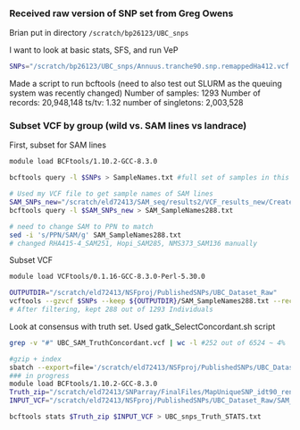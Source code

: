 ### Received raw version of SNP set from Greg Owens
Brian put in directory `/scratch/bp26123/UBC_snps`

I want to look at basic stats, SFS, and run VeP

```bash
SNPs="/scratch/bp26123/UBC_snps/Annuus.tranche90.snp.remappedHa412.vcf.gz"
```

Made a script to run bcftools (need to also test out SLURM as the queuing system was recently changed)
Number of samples: 1293
Number of records: 20,948,148
ts/tv: 1.32
number of singletons: 2,003,528

### Subset VCF by group (wild vs. SAM lines vs landrace)

First, subset for SAM lines

```bash
module load BCFtools/1.10.2-GCC-8.3.0

bcftools query -l $SNPs > SampleNames.txt #full set of samples in this SNP set (includes wild Annuus, SAM lines, and landraces)

# Used my VCF file to get sample names of SAM lines
SAM_SNPs_new="/scratch/eld72413/SAM_seq/results2/VCF_results_new/Create_HC_Subset/New2/Filter1_102120/Sunflower_SAM_SNP_Calling_snps.filtered.vcf"
bcftools query -l $SAM_SNPs_new > SAM_SampleNames288.txt

# need to change SAM to PPN to match 
sed -i 's/PPN/SAM/g' SAM_SampleNames288.txt
# changed RHA415-4_SAM251, Hopi_SAM285, NMS373_SAM136 manually
```

Subset VCF
```bash
module load VCFtools/0.1.16-GCC-8.3.0-Perl-5.30.0

OUTPUTDIR="/scratch/eld72413/NSFproj/PublishedSNPs/UBC_Dataset_Raw"
vcftools --gzvcf $SNPs --keep ${OUTPUTDIR}/SAM_SampleNames288.txt --recode --recode-INFO-all --out ${OUTPUTDIR}/SAM_lines/UBC_Dataset_SAMlines
# After filtering, kept 288 out of 1293 Individuals

```

Look at consensus with truth set. Used gatk_SelectConcordant.sh script
```bash
grep -v "#" UBC_SAM_TruthConcordant.vcf | wc -l #252 out of 6524 ~ 4%

#gzip + index
sbatch --export=file='/scratch/eld72413/NSFproj/PublishedSNPs/UBC_Dataset_Raw/SAM_lines/UBC_Dataset_SAMlines.recode.vcf' gzip_vcf.sh #1132204
### in progress
module load BCFtools/1.10.2-GCC-8.3.0
Truth_zip="/scratch/eld72413/SNParray/FinalFiles/MapUniqueSNP_idt90_rename_rmContigs_sorted.vcf.gz"
INPUT_VCF="/scratch/eld72413/NSFproj/PublishedSNPs/UBC_Dataset_Raw/SAM_lines/UBC_Dataset_SAMlines.recode.vcf.gz"

bcftools stats $Truth_zip $INPUT_VCF > UBC_snps_Truth_STATS.txt
```


